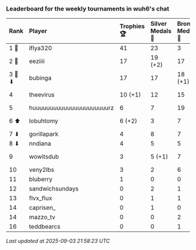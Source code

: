 ### Leaderboard for the weekly tournaments in wuh6's chat

| Rank   | Player                    | Trophies 🏆 | Silver Medals 🥈 | Bronze Medals 🥉 | Points      |
|:-------|:--------------------------|:------------|:-----------------|:-----------------|:------------|
| 1 🥇   | iflya320                  | 41          | 23               | 3                | 147.5       |
| 2 🥈   | eeziiii                   | 17          | 19 (+2)          | 17               | 78.5 (+2.0) |
| 3 🥉 ⬇ | bubinga                   | 17          | 17               | 18 (+1)          | 77.0 (+0.5) |
| 4      | theevirus                 | 10 (+1)     | 12               | 15               | 49.5 (+3.0) |
| 5      | huuuuuuuuuuuuuuuuuuuuuurz | 6           | 7                | 19               | 34.5        |
| 6 ⬆    | lobuhtomy                 | 6 (+2)      | 3                | 7                | 24.5 (+6.0) |
| 7 ⬇    | gorillapark               | 4           | 8                | 7                | 23.5        |
| 8 ⬇    | nndiana                   | 4           | 5                | 5                | 19.5        |
| 9      | wowitsdub                 | 3           | 5 (+1)           | 7                | 17.5 (+1.0) |
| 10     | veny2lbs                  | 3           | 2                | 6                | 14.0        |
| 11     | bluberry                  | 1           | 0                | 0                | 3.0         |
| 12     | sandwichsundays           | 0           | 2                | 1                | 2.5         |
| 13     | flvx_flux                 | 0           | 1                | 1                | 1.5         |
| 14     | caprisen_                 | 0           | 1                | 0                | 1.0         |
| 14     | mazzo_tv                  | 0           | 0                | 2                | 1.0         |
| 16     | teddbearcs                | 0           | 0                | 1                | 0.5         |

_Last updated at 2025-09-03 21:58:23 UTC_